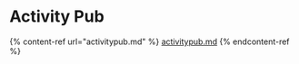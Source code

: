 # Activity Pub

{% content-ref url="activitypub.md" %}
[activitypub.md](activitypub.md)
{% endcontent-ref %}

